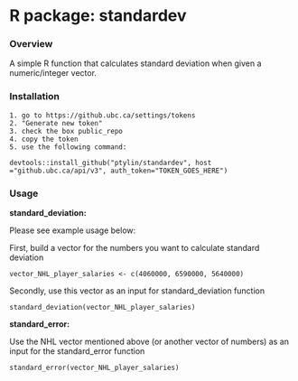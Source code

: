 # R package: standardev

### Overview

A simple R function that calculates standard deviation when given a numeric/integer vector.

### Installation

    1. go to https://github.ubc.ca/settings/tokens
    2. "Generate new token"
    3. check the box public_repo
    4. copy the token
    5. use the following command:
    
```{r}
devtools::install_github("ptylin/standardev", host ="github.ubc.ca/api/v3", auth_token="TOKEN_GOES_HERE")
```

### Usage

**standard_deviation:**

Please see example usage below:

First, build a vector for the numbers you want to calculate standard deviation
```{r}
vector_NHL_player_salaries <- c(4060000, 6590000, 5640000)
```

Secondly, use this vector as an input for standard_deviation function
```{r}
standard_deviation(vector_NHL_player_salaries)

```

**standard_error:**

Use the NHL vector mentioned above (or another vector of numbers) as an input for the standard_error function
```{r}
standard_error(vector_NHL_player_salaries)
```


